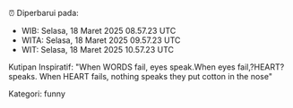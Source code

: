 ⏰ Diperbarui pada:
- WIB: Selasa, 18 Maret 2025 08.57.23 UTC
- WITA: Selasa, 18 Maret 2025 09.57.23 UTC
- WIT: Selasa, 18 Maret 2025 10.57.23 UTC

Kutipan Inspiratif:
"When WORDS fail, eyes speak.When eyes fail,?HEART? speaks. When HEART fails, nothing speaks they put cotton in the nose"


Kategori: funny

